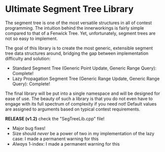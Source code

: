 # Ultimate Segment Tree Library

The segment tree is one of the most versatile structures in all of contest programming. The intuition behind the innerworkings
is fairly simple compared to that of a Fenwick Tree. Yet, unfortunately, segment trees are not so easy to implement. 

The goal of this library is to create the most generic, extensible segment tree data structures around, bridging the gap 
between implementation difficulty and solution:
- Standard Segment Tree (Generic Point Update, Generic Range Query): Complete!
- Lazy Propagation Segment Tree (Generic Range Update, Generic Range Query): Complete!

The final library will be put into a single namespace and will be designed for ease of use. The beauty of such a library is that you do not even have to engage with its full spectrum of complexity if you need not! Default values are assigned to arguments based on typical contest requirements. 

**RELEASE (v1.2)** check the "SegTreeLib.cpp" file!
- Major bug fixes!
- Size should *never* be a power of two in my implementation of the lazy case: I made a permanent warning for this
- *Always* 1-index: I made a permanent warning for this
